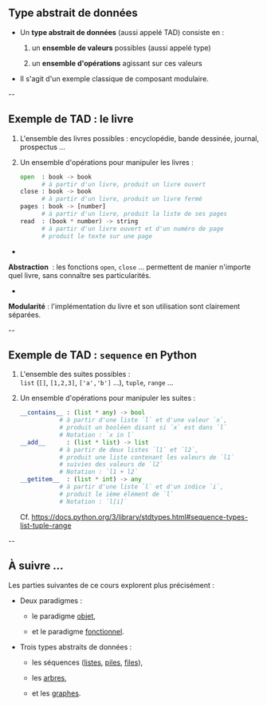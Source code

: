 ## Type abstrait de données
<!-- .element: style="margin-bottom: 5%;" -->

- Un **type abstrait de données** (aussi appelé TAD) consiste en :

	1. un **ensemble de valeurs** possibles (aussi appelé type)

	2. un **ensemble d'opérations** agissant sur ces valeurs

- Il s'agit d'un exemple classique de composant modulaire.

--

## Exemple de TAD : le livre

1. L'ensemble des livres possibles : encyclopédie, bande dessinée,
   journal, prospectus &hellip;

2. Un ensemble d'opérations pour manipuler les livres :

	```python
	open  : book -> book
		  # à partir d'un livre, produit un livre ouvert
	close : book -> book
		  # à partir d'un livre, produit un livre fermé
    pages : book -> [number]
	      # à partir d'un livre, produit la liste de ses pages
	read  : (book * number) -> string
	      # à partir d'un livre ouvert et d'un numéro de page
		  # produit le texte sur une page
	```

- <!-- .element: style="list-style-type:'⇒ '" -->
**Abstraction** &nbsp;: les fonctions `open`, `close` &hellip;
permettent de manier n'importe quel livre, sans connaître ses
particularités.

- <!-- .element: style="list-style-type:'⇒ '" -->
**Modularité**&nbsp;: l'implémentation du livre et son utilisation sont
clairement séparées.


<!-- NB : la notation "&rarr;" ainsi que le verbe "produit" permettent de -->
<!-- dénoter à la fois un paradigme impératif et fonctionnel, selon que -->
<!-- l'on estime que l'on a un état avant / après ou un passage -->
<!-- paramètre / retour -->

--

## Exemple de TAD : `sequence`  en <span class="label">Python</span>


1. L'ensemble des suites possibles : <br/>
   `list` (`[]`, `[1,2,3]`, `['a','b']` &hellip;), `tuple`, `range` &hellip;
2. Un ensemble d'opérations pour manipuler les suites :

	```python
	__contains__ : (list * any) -> bool
               # à partir d'une liste `l` et d'une valeur `x`,
		       # produit un booléen disant si `x` est dans `l`
			   # Notation : `x in l`
    __add__      : (list * list) -> list
		       # à partir de deux listes `l1` et `l2`,
		       # produit une liste contenant les valeurs de `l1`
		       # suivies des valeurs de `l2`
			   # Notation : `l1 + l2`
    __getitem__  : (list * int) -> any
	           # à partir d'une liste `l` et d'un indice `i`,
		       # produit le ième élément de `l`
			   # Notation : `l[i]`
	```

	Cf. https://docs.python.org/3/library/stdtypes.html#sequence-types-list-tuple-range
	<!-- .element: class="x-small" -->

--

## À suivre &hellip;

Les parties suivantes de ce cours explorent plus précisément&nbsp;:

- Deux paradigmes&nbsp;:

	* le paradigme <a href="#/object">objet</a>,

	* et le paradigme <a href="#/functional">fonctionnel</a>.

- Trois types abstraits de données&nbsp;:

	* les séquences (<a href="#/tad.listes">listes</a>, <a
      href="#/tad.piles">piles</a>, <a href="#/tad.files">files</a>),

	* les <a href="#/tree">arbres</a>,

	* et les <a href="#/graph">graphes</a>.
